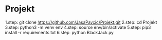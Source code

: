 # Projekt

1.step: git clone https://github.com/JasaPavcic/Projekt.git
2.step: cd Projekt
3.step: python3 -m venv env
4.step: source env/bin/activate
5.step: pip3 install -r requirements.txt
6.step: python BlackJack.py
